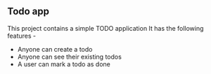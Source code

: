 ## Todo app

This project contains a simple TODO application
It has the following features - 

- Anyone can create a todo
- Anyone can see their existing todos
- A user can mark a todo as done

